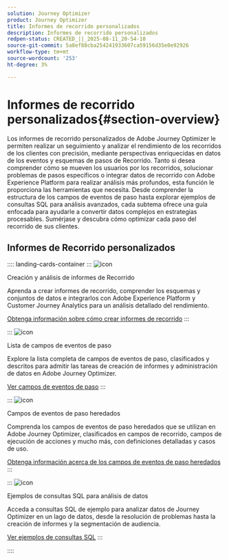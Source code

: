 ```yaml
---
solution: Journey Optimizer
product: Journey Optimizer
title: Informes de recorrido personalizados
description: Informes de recorrido personalizados
redpen-status: CREATED_||_2025-08-11_20-54-10
source-git-commit: 5a8ef88cba254241933607ca59156d35e0e92926
workflow-type: tm+mt
source-wordcount: '253'
ht-degree: 3%

---
```



# Informes de recorrido personalizados{#section-overview}

Los informes de recorrido personalizados de Adobe Journey Optimizer le permiten realizar un seguimiento y analizar el rendimiento de los recorridos de los clientes con precisión, mediante perspectivas enriquecidas en datos de los eventos y esquemas de pasos de Recorrido. Tanto si desea comprender cómo se mueven los usuarios por los recorridos, solucionar problemas de pasos específicos o integrar datos de recorrido con Adobe Experience Platform para realizar análisis más profundos, esta función le proporciona las herramientas que necesita. Desde comprender la estructura de los campos de eventos de paso hasta explorar ejemplos de consultas SQL para análisis avanzados, cada subtema ofrece una guía enfocada para ayudarle a convertir datos complejos en estrategias procesables. Sumérjase y descubra cómo optimizar cada paso del recorrido de sus clientes.

## Informes de Recorrido personalizados

:::: landing-cards-container
:::
![icon](https://cdn.experienceleague.adobe.com/icons/chart-line.svg)

Creación y análisis de informes de Recorrido

Aprenda a crear informes de recorrido, comprender los esquemas y conjuntos de datos e integrarlos con Adobe Experience Platform y Customer Journey Analytics para un análisis detallado del rendimiento.

[Obtenga información sobre cómo crear informes de recorrido](../using/reports/sharing-overview.md)
:::

:::
![icon](https://cdn.experienceleague.adobe.com/icons/list-check.svg)

Lista de campos de eventos de paso

Explore la lista completa de campos de eventos de paso, clasificados y descritos para admitir las tareas de creación de informes y administración de datos en Adobe Journey Optimizer.

[Ver campos de eventos de paso](../using/reports/sharing-field-list.md)
:::

:::
![icon](https://cdn.experienceleague.adobe.com/icons/book.svg)

Campos de eventos de paso heredados

Comprenda los campos de eventos de paso heredados que se utilizan en Adobe Journey Optimizer, clasificados en campos de recorrido, campos de ejecución de acciones y mucho más, con definiciones detalladas y casos de uso.

[Obtenga información acerca de los campos de eventos de paso heredados](legacy-step-event-fields-landing-page.md)
:::

:::
![icon](https://cdn.experienceleague.adobe.com/icons/code-branch.svg)

Ejemplos de consultas SQL para análisis de datos

Acceda a consultas SQL de ejemplo para analizar datos de Journey Optimizer en un lago de datos, desde la resolución de problemas hasta la creación de informes y la segmentación de audiencia.

[Ver ejemplos de consultas SQL](../using/reports/query-examples.md)
:::

::::

